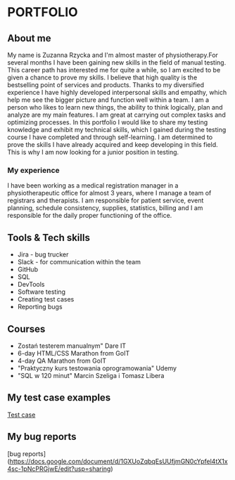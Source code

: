 # PORTFOLIO

## About me
My name is Zuzanna Rzycka and I'm almost master of physiotherapy.For several months I have been gaining new skills in the field of manual testing. This career path has interested me for quite a while, so I am excited to be given a chance to prove my skills. I believe that high quality is the bestselling point of services and products. Thanks to my diversified experience I have highly developed interpersonal skills and empathy, which help me see the bigger picture and function well within a team. I am a person who likes to learn new things, the ability to think logically, plan and analyze are my main features. I am great at carrying out complex tasks and optimizing processes.  In this portfolio I would like to share my testing knowledge and exhibit my technical skills, which I gained during the testing course I have completed and through self-learning. I am determined to prove the skills I have already acquired and keep developing in this field. This is why I am now looking for a junior position in testing.

### My experience
I have been working as a medical registration manager in a physiotherapeutic office for almost 3 years, where I manage a team of registrars and therapists. I am responsible for patient service, event planning, schedule consistency, supplies, statistics, billing and I am responsible for the daily proper functioning of the office.

## Tools & Tech skills
 * Jira - bug trucker
 * Slack - for communication within the team
 * GitHub
 * SQL
 * DevTools
 * Software testing
 * Creating test cases
 * Reporting bugs

## Courses
 * Zostań testerem manualnym" Dare IT
 * 6-day HTML/CSS Marathon from GoIT
 * 4-day QA Marathon from GoIT
 * "Praktyczny kurs testowania oprogramowania" Udemy
 * "SQL w 120 minut" Marcin Szeliga i Tomasz Libera
 
 ## My test case examples
 
 [Test case](https://docs.google.com/document/d/19ONTZAVTiOwnYha8CXfVw702Sm0Ce_Rme_xelDMbITU/edit?usp=sharing)
 
 ## My bug reports
 
 [bug reports] (https://docs.google.com/document/d/1GXUoZqbqEsUUfjmGN0cYpfel4tX1x4sc-1pNcPRGjwE/edit?usp=sharing)
